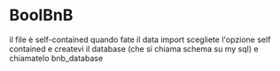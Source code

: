 # BoolBnB


il file è self-contained quando fate il data import scegliete l'opzione self contained e createvi il database (che si chiama schema su my sql) e chiamatelo bnb_database